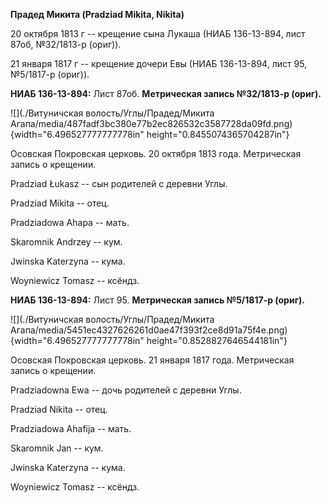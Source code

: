 **Прадед Микита (Pradziad Mikita, Nikita)**

20 октября 1813 г -- крещение сына Лукаша (НИАБ 136-13-894, лист 87об,
№32/1813-р (ориг)).

21 января 1817 г -- крещение дочери Евы (НИАБ 136-13-894, лист 95,
№5/1817-р (ориг)).

**НИАБ 136-13-894:** Лист 87об. **Метрическая запись №32/1813-р
(ориг).**

![](./Витуничская волость/Углы/Прадед/Микита Агапа/media/487fadf3bc380e77b2ec826532c3587728da09fd.png){width="6.496527777777778in"
height="0.8455074365704287in"}

Осовская Покровская церковь. 20 октября 1813 года. Метрическая запись о
крещении.

Pradziad Łukasz -- сын родителей с деревни Углы.

Pradziad Mikita -- отец.

Pradziadowa Ahapa -- мать.

Skaromnik Andrzey -- кум.

Jwinska Katerzyna -- кума.

Woyniewicz Tomasz -- ксёндз.

**НИАБ 136-13-894:** Лист 95. **Метрическая запись №5/1817-р (ориг).**

![](./Витуничская волость/Углы/Прадед/Микита Агапа/media/5451ec4327626261d0ae47f393f2ce8d91a75f4e.png){width="6.496527777777778in"
height="0.8528827646544181in"}

Осовская Покровская церковь. 21 января 1817 года. Метрическая запись о
крещении.

Pradziadowna Ewa -- дочь родителей с деревни Углы.

Pradziad Nikita -- отец.

Pradziadowa Ahafija -- мать.

Skaromnik Jan -- кум.

Jwinska Katerzyna -- кума.

Woyniewicz Tomasz -- ксёндз.
